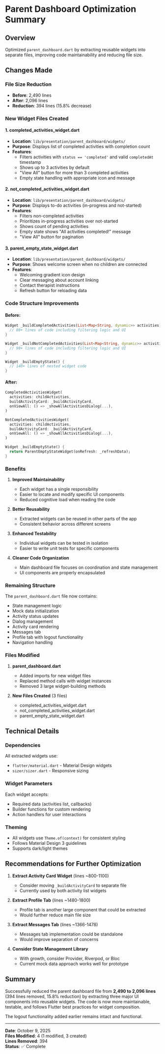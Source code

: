 # Parent Dashboard Optimization Summary

## Overview

Optimized `parent_dashboard.dart` by extracting reusable widgets into separate files, improving code maintainability and reducing file size.

## Changes Made

### File Size Reduction

- **Before**: 2,490 lines
- **After**: 2,096 lines
- **Reduction**: 394 lines (15.8% decrease)

### New Widget Files Created

#### 1. **completed_activities_widget.dart**

- **Location**: `lib/presentation/parent_dashboard/widgets/`
- **Purpose**: Displays list of completed activities with completion count
- **Features**:
  - Filters activities with `status == 'completed'` and valid `completedAt` timestamp
  - Shows up to 3 activities by default
  - "View All" button for more than 3 completed activities
  - Empty state handling with appropriate icon and message

#### 2. **not_completed_activities_widget.dart**

- **Location**: `lib/presentation/parent_dashboard/widgets/`
- **Purpose**: Displays to-do activities (in-progress and not-started)
- **Features**:
  - Filters non-completed activities
  - Prioritizes in-progress activities over not-started
  - Shows count of pending activities
  - Empty state shows "All activities completed!" message
  - "View All" button for pagination

#### 3. **parent_empty_state_widget.dart**

- **Location**: `lib/presentation/parent_dashboard/widgets/`
- **Purpose**: Shows welcome screen when no children are connected
- **Features**:
  - Welcoming gradient icon design
  - Clear messaging about account linking
  - Contact therapist instructions
  - Refresh button for reloading data

### Code Structure Improvements

#### Before:

```dart
Widget _buildCompletedActivities(List<Map<String, dynamic>> activities) {
  // 80+ lines of code including filtering logic and UI
}

Widget _buildNotCompletedActivities(List<Map<String, dynamic>> activities) {
  // 90+ lines of code including filtering logic and UI
}

Widget _buildEmptyState() {
  // 140+ lines of nested widget code
}
```

#### After:

```dart
CompletedActivitiesWidget(
  activities: childActivities,
  buildActivityCard: _buildActivityCard,
  onViewAll: () => _showAllActivitiesDialog(...),
)

NotCompletedActivitiesWidget(
  activities: childActivities,
  buildActivityCard: _buildActivityCard,
  onViewAll: () => _showAllActivitiesDialog(...),
)

Widget _buildEmptyState() {
  return ParentEmptyStateWidget(onRefresh: _refreshData);
}
```

### Benefits

1. **Improved Maintainability**

   - Each widget has a single responsibility
   - Easier to locate and modify specific UI components
   - Reduced cognitive load when reading the code

2. **Better Reusability**

   - Extracted widgets can be reused in other parts of the app
   - Consistent behavior across different screens

3. **Enhanced Testability**

   - Individual widgets can be tested in isolation
   - Easier to write unit tests for specific components

4. **Cleaner Code Organization**
   - Main dashboard file focuses on coordination and state management
   - UI components are properly encapsulated

### Remaining Structure

The `parent_dashboard.dart` file now contains:

- State management logic
- Mock data initialization
- Activity status updates
- Dialog management
- Activity card rendering
- Messages tab
- Profile tab with logout functionality
- Navigation handling

### Files Modified

1. **parent_dashboard.dart**

   - Added imports for new widget files
   - Replaced method calls with widget instances
   - Removed 3 large widget-building methods

2. **New Files Created** (3 files)
   - completed_activities_widget.dart
   - not_completed_activities_widget.dart
   - parent_empty_state_widget.dart

## Technical Details

### Dependencies

All extracted widgets use:

- `flutter/material.dart` - Material Design widgets
- `sizer/sizer.dart` - Responsive sizing

### Widget Parameters

Each widget accepts:

- Required data (activities list, callbacks)
- Builder functions for custom rendering
- Action handlers for user interactions

### Theming

- All widgets use `Theme.of(context)` for consistent styling
- Follows Material Design 3 guidelines
- Supports dark/light themes

## Recommendations for Further Optimization

1. **Extract Activity Card Widget** (lines ~800-1100)

   - Consider moving `_buildActivityCard` to separate file
   - Currently used by both activity list widgets

2. **Extract Profile Tab** (lines ~1480-1800)

   - Profile tab is another large component that could be extracted
   - Would further reduce main file size

3. **Extract Messages Tab** (lines ~1366-1478)

   - Messages tab implementation could be standalone
   - Would improve separation of concerns

4. **Consider State Management Library**
   - With growth, consider Provider, Riverpod, or Bloc
   - Current mock data approach works well for prototype

## Summary

Successfully reduced the parent dashboard file from **2,490 to 2,096 lines** (394 lines removed, 15.8% reduction) by extracting three major UI components into reusable widgets. The code is now more maintainable, testable, and follows Flutter best practices for widget composition.

The logout functionality added earlier remains intact and functional.

---

**Date**: October 9, 2025  
**Files Modified**: 4 (1 modified, 3 created)  
**Lines Removed**: 394  
**Status**: ✅ Complete
